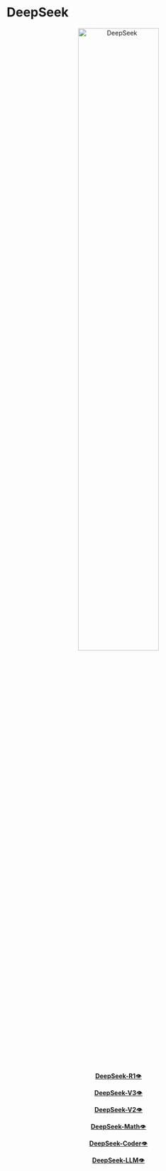 # DeepSeek
<!-- markdownlint-disable first-line-h1 -->
<!-- markdownlint-disable html -->
<!-- markdownlint-disable no-duplicate-header -->

<div align="center">
  <img src="https://github.com/deepseek-ai/DeepSeek-V2/blob/main/figures/logo.svg?raw=true" width="60%" alt="DeepSeek" />
</div>


<p align="center">
  <a href="https://arxiv.org/abs/2501.12948"><b>DeepSeek-R1</b>👁️</a>
</p>
<p align="center">
  <a href="https://arxiv.org/abs/2412.19437"><b>DeepSeek-V3</b>👁️</a>
</p>
<p align="center">
  <a href="https://arxiv.org/abs/2405.04434"><b>DeepSeek-V2</b>👁️</a>
</p>
<p align="center">
  <a href="https://arxiv.org/abs/2402.03300"><b>DeepSeek-Math</b>👁️</a>
</p>
<p align="center">
  <a href="https://arxiv.org/abs/2401.14196"><b>DeepSeek-Coder</b>👁️</a>
</p>
<p align="center">
  <a href="https://arxiv.org/abs/2401.02954"><b>DeepSeek-LLM</b>👁️</a>
</p>
